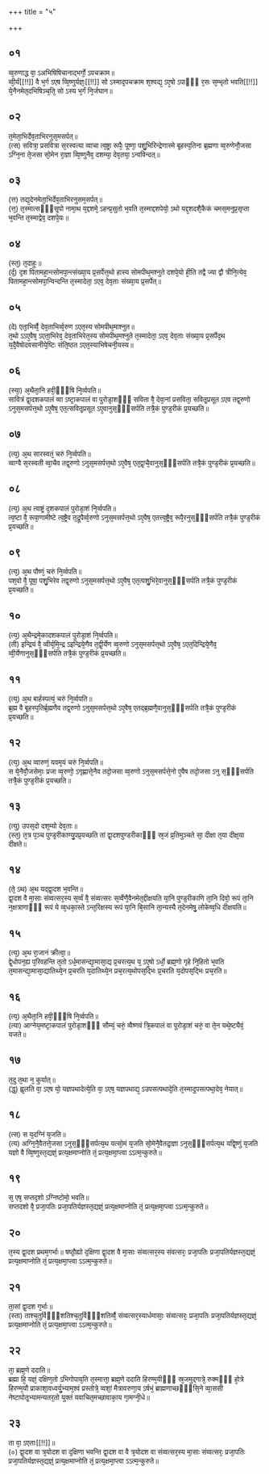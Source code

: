 +++
title = "५"

+++
## ०१
व्व᳘रुणाद्ध वा᳘ ऽअभिषिषिचानाद्भर्गो᳘ ऽपचक्राम॥  
व्वी᳘र्यं[[!!]] वै भ᳘र्ग ऽएष व्वि᳘ष्णुर्यज्ञः᳘[[!!]] सो ऽस्माद᳘पचक्राम श᳘श्वद्य᳘ ऽए᳘षो ऽपाᳫँ᳭ र᳘सः स᳘म्भृतो भवति[[!!]] ये᳘नैनमेत᳘दभिषिञ्च᳘ति᳘ सो ऽस्य भ᳘र्गं नि᳘र्जघान॥  
## ०२
त᳘मेता᳘भिर्देव᳘ताभिरनुस᳘मसर्पत्॥  
(त्स) सवित्रा᳘ प्रसवित्रा स᳘रस्वत्या व्वाचा त्व᳘ष्ट्रा रूपैः᳘ पूष्णा᳘ पशु᳘भिरिन्द्रेणास्मे बृ᳘हस्प᳘तिना ब्र᳘ह्मणा व्व᳘रुणेनौ᳘जसा ऽग्नि᳘ना ते᳘जसा सो᳘मेन रा᳘ज्ञा व्वि᳘ष्णुनैव᳘ दशम्या᳘ देव᳘तया᳘ ऽन्वविन्दत्॥  
## ०३
(त्त) तद्य᳘देनमेता᳘भिर्देव᳘ताभिरनुसम᳘सर्पत्॥  
(त्त᳘) त᳘स्मात्सᳫँ᳭सृ᳘पो नामा᳘थ य᳘द्दशमे᳘ ऽहन्प्र᳘सुतो भ᳘वति त᳘स्माद्दशपेयो᳘ ऽथो यद्द᳘शदशै᳘कैकं चमस᳘मनुप्र᳘सृप्ता भ᳘वन्ति त᳘स्माद्वेव᳘ दशपे᳘यः॥  
## ०४
(स्त᳘) त᳘दाहुः॥  
(र्द᳘) द᳘श पितामहा᳘न्त्सोमपा᳘न्त्संख्या᳘य प्र᳘सर्पेत्त᳘थो हास्य सोमपीथ᳘मश्नुते दशपे᳘यो ही᳘ति तद्वै ज्या द्वौ त्रीनि᳘त्येव᳘ पितामहा᳘न्त्सोमपा᳘न्विन्दन्ति त᳘स्मादेता᳘ ऽएव᳘ देव᳘ताः संख्या᳘य प्र᳘सर्पेत्॥  
## ०५
(दे) एता᳘भिर्व्वै᳘ देव᳘ताभिर्व्व᳘रुण ऽएत᳘स्य सोमपीथ᳘माश्नुत॥  
त᳘थो ऽऽए᳘वैष᳘ ऽएता᳘भिरेव᳘ देव᳘ताभिरेत᳘स्य सोमपीथ᳘मश्नुते त᳘स्मादेता᳘ ऽएव᳘ देव᳘ताः संख्या᳘य प्र᳘सर्पेद᳘थ य᳘दै᳘वैषोदवसानीये᳘ष्टिः संति᳘ष्ठत ऽएत᳘स्याभिषेचनी᳘यस्य॥  
## ०६
(स्या᳘) अ᳘थैता᳘नि हवी᳘ᳫँ᳘षि नि᳘र्व्वपति॥  
सावित्रं द्वा᳘दशकपालं व्वा ऽष्टा᳘कपालं वा पुरोडा᳘शᳫँ᳭ सविता वै᳘ देवा᳘नां प्रसविता᳘ सवितृ᳘प्रसूत ऽएव तद्व᳘रुणो ऽनुस᳘मसर्पत्त᳘थो ऽए᳘वैष᳘ एत᳘त्सवितृ᳘प्रसूत ऽए᳘वानुस᳘ᳫँ᳘सर्पति तत्रै᳘कं पुण्ड᳘रीकं प्र᳘यच्छति॥  
## ०७
(त्य᳘) अ᳘थ सारस्वतं᳘ चरुं नि᳘र्व्वपति॥  
व्वाग्वै स᳘रस्वती व्वा᳘चैव तद्व᳘रुणो ऽनुस᳘मसर्पत्त᳘थो ऽए᳘वैष᳘ एत᳘द्वा᳘चै᳘वानुस᳘ᳫँ᳘सर्पति तत्रै᳘कं पुण्ड᳘रीकं प्र᳘यच्छति॥  
## ०८
(त्य᳘) अ᳘थ त्वाष्ट्रं द᳘शकपालं पुरोडा᳘शं नि᳘र्व्वपति॥  
त्व᳘ष्टा वै᳘ रूपा᳘णामीष्टे त्व᳘ष्ट्रैव त᳘द्रूपैर्व्व᳘रुणो ऽनुस᳘मसर्पत्त᳘थो ऽए᳘वैष᳘ एतत्त्व᳘ष्ट्रैव᳘ रूपै᳘रनुस᳘ᳫँ᳘सर्पति तत्रै᳘कं पुण्ड᳘रीकं प्र᳘यच्छति॥  
## ०९
(त्य᳘) अ᳘थ पौष्णं᳘ चरुं नि᳘र्व्वपति॥  
पश᳘वो वै᳘ पूषा᳘ पशु᳘भिरेव तद्व᳘रुणो ऽनुस᳘मसर्पत्त᳘थो ऽए᳘वैष᳘ एत᳘त्पशु᳘भिरे᳘वानुस᳘ᳫँ᳘सर्पति तत्रै᳘कं पुण्ड᳘रीकं प्र᳘यच्छति॥  
## १०
(त्य᳘) अ᳘थैन्द्रमे᳘कादशकपालं पुरोडा᳘शं नि᳘र्व्वपति॥  
(ती) इन्द्रियं वै᳘ व्वीर्य᳘मि᳘न्द्र ऽइन्द्रिये᳘णैव त᳘द्वी᳘र्येण व्व᳘रुणो ऽनुस᳘मसर्पत्त᳘थो ऽए᳘वैष᳘ ऽएत᳘दिन्द्रिये᳘णैव᳘ व्वी᳘र्येणानुस᳘ᳫँ᳘सर्पति तत्रै᳘कं पुण्ड᳘रीकं प्र᳘यच्छति॥  
## ११
(त्य᳘) अ᳘थ बार्हस्पत्यं᳘ चरुं नि᳘र्व्वपति॥  
ब्र᳘ह्म वै बृ᳘हस्प᳘तिर्ब्र᳘ह्मणैव तद्व᳘रुणो ऽनुस᳘मसर्पत्त᳘थो ऽए᳘वैष᳘ एतद्ब्र᳘ह्मणै᳘वानुस᳘ᳫँ᳘सर्पति तत्रै᳘कं पुण्ड᳘रीकं प्र᳘यच्छति॥  
## १२
(त्य᳘) अ᳘थ व्वारुणं᳘ यवम᳘यं चरुं नि᳘र्व्वपति॥  
स ये᳘नैवौ᳘जसेमाः᳘ प्रजा व्व᳘रुणो᳘ ऽगृह्णात्ते᳘नैव तदो᳘जसा व्व᳘रुणो ऽनुस᳘मसर्पत्ते᳘नो ए᳘वैष तदो᳘जसा ऽनु स᳘ᳫँ᳘सर्पति तत्रै᳘कं पुण्ड᳘रीकं प्र᳘यच्छति॥  
## १३
(त्यु) उपस᳘दो दश᳘म्यो देव᳘ताः॥  
(स्त᳘) त᳘त्र प᳘ञ्च पुण्ड᳘रीकाण्यु᳘पप्र᳘यच्छति तां द्वा᳘दशपुण्डरीकाᳫँ᳭ स्र᳘जं प्र᳘तिमुञ्चते सा᳘ दीक्षा त᳘या दीक्ष᳘या दीक्षते॥  
## १४
(ते᳘ ऽथ) अ᳘थ यद्द्वा᳘दश भ᳘वन्ति॥  
द्वा᳘दश वै मा᳘साः संव्वत्सर᳘स्य स᳘र्व्वं वै᳘ संव्वत्सरः स᳘र्व्वेणै᳘वैनमेत᳘द्दीक्षयति या᳘नि पुण्ड᳘रीकाणि ता᳘नि दिवो᳘ रूपं ता᳘नि न᳘क्षत्राणाᳫँ᳭ रूपं ये व्व᳘धका᳘स्ते ऽन्त᳘रिक्षस्य रूपं या᳘नि बि᳘सानि ता᳘न्यस्यै त᳘देनमेषु᳘ लोकेष्व᳘धि दीक्षयति॥  
## १५
(त्य᳘) अ᳘थ रा᳘जानं क्रीत्वा᳘॥  
द्वे᳘धोपन᳘ह्य प᳘रिवहन्ति त᳘तो ऽर्ध᳘मासन्द्या᳘मासा᳘द्य प्र᳘चरत्य᳘थ य᳘ ऽए᳘षो ऽर्धो᳘ ब्रह्म᳘णो गृहे नि᳘हितो भ᳘वति त᳘मासन्द्या᳘मासा᳘द्यातिथ्ये᳘न प्र᳘चरति य᳘दातिथ्ये᳘न प्रच᳘रत्य᳘थोपस᳘द्भिः प्र᳘चरति य᳘दोपस᳘द्भिः प्रच᳘रति॥  
## १६
(त्य᳘) अ᳘थैता᳘नि हवी᳘ᳫँ᳘षि नि᳘र्व्वपति॥  
(त्या) आग्नेय᳘मष्टा᳘कपालं पुरोडा᳘शᳫँ᳭ सौम्यं᳘ चरुं᳘ व्वैष्णवं त्रि᳘कपालं वा पुरोडा᳘शं चरुं᳘ वा ते᳘न यथे᳘ष्ट्यैवं᳘ यजते॥  
## १७
त᳘दु त᳘था न᳘ कुर्यात्॥  
(द्ध᳘) ह्व᳘लति वा᳘ ऽएष यो᳘ यज्ञपथादेत्ये᳘ति वा᳘ ऽएष᳘ यज्ञपथाद्य᳘ ऽउपसत्पथादे᳘ति त᳘स्मादुपसत्पथा᳘देव᳘ नेयात्॥  
## १८
(त्स) स य᳘दग्निं य᳘जति॥  
(त्य) अग्नि᳘नै᳘वैतत्ते᳘जसा ऽनुस᳘ᳫँ᳘सर्पत्य᳘थ यत्सो᳘मं य᳘जति सो᳘मेनै᳘वैतद्रा᳘ज्ञा ऽनुस᳘ᳫँ᳘सर्पत्य᳘थ यद्वि᳘ष्णुं य᳘जति यज्ञो वै व्वि᳘ष्णुस्त᳘द्यज्ञं᳘ प्रत्य᳘क्षमाप्नोति तं᳘ प्रत्य᳘क्षमा᳘प्त्वा ऽऽत्म᳘न्कुरुते॥  
## १९
स᳘ एष᳘ सप्तद᳘शो ऽग्निष्टोमो᳘ भवति॥  
सप्तदशो वै᳘ प्रजा᳘पतिः प्रजा᳘पतिर्यज्ञस्त᳘द्यज्ञं᳘ प्रत्य᳘क्षमाप्नोति तं᳘ प्रत्य᳘क्षमा᳘प्त्वा ऽऽत्म᳘न्कुरुते॥  
## २०
त᳘स्य द्वा᳘दश प्रथम᳘गर्भाः॥ 
षष्ठौ᳘ह्यो द᳘क्षिणा द्वा᳘दश वै मा᳘साः संव्वत्सर᳘स्य संवत्सरः᳘ प्रजा᳘पतिः प्रजा᳘पतिर्यज्ञस्त᳘द्यज्ञं᳘ प्रत्य᳘क्षमाप्नोति तं᳘ प्रत्य᳘क्षमा᳘प्त्वा ऽऽत्म᳘न्कुरुते॥  
## २१
ता᳘सां द्वा᳘दश ग᳘र्भाः॥  
(स्ता) ताश्च᳘तुर्विᳫँ᳭शतिश्च᳘तुर्विᳫँ᳭शतिर्व्वै᳘ संव्वत्सर᳘स्यार्धमासाः᳘ संव्वत्सरः᳘ प्रजा᳘पतिः प्रजा᳘पतिर्यज्ञस्त᳘द्यज्ञं᳘ प्रत्य᳘क्षमाप्नोति तं᳘ प्रत्य᳘क्षमा᳘प्त्वा ऽऽत्म᳘न्कुरुते॥  
## २२
ता᳘ ब्रह्म᳘णे ददाति॥  
ब्रह्मा हि᳘ यज्ञं᳘ दक्षिण᳘तो ऽभिगोपाय᳘ति त᳘स्मात्ता᳘ ब्रह्म᳘णे ददाति हिरण्म᳘यीᳫँ᳭ स्र᳘जमुद्गात्रे᳘ रुक्मᳫँ᳭ हो᳘त्रे हिरण्म᳘यौ प्राकाशा᳘वध्वर्यु᳘भ्याम᳘श्वं प्रस्तोत्रे᳘ व्वशां᳘ मैत्रावरुणा᳘य ऽर्षभं᳘ ब्राह्मणाच्छᳫँ᳭सि᳘ने व्वा᳘ससी नेष्टापोतृ᳘भ्यामन्यतर᳘तो युक्तं यवाचित᳘मच्छावाका᳘य गा᳘मग्नी᳘धे॥  
## २३
ता वा᳘ ऽएताः[[!!]]॥  
(०) द्वा᳘दश वा त्र᳘योदश वा द᳘क्षिणा भवन्ति द्वा᳘दश वा वै त्र᳘योदश वा संव्वत्सर᳘स्य मा᳘साः संव्वत्सरः᳘ प्रजा᳘पतिः प्रजा᳘पतिर्यज्ञस्त᳘द्यज्ञं᳘ प्रत्य᳘क्षमाप्नोति तं᳘ प्रत्य᳘क्षमा᳘प्त्वा ऽऽत्म᳘न्कुरुते॥  
